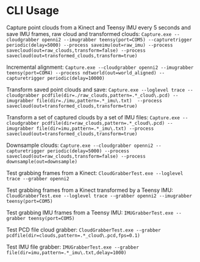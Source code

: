 # CLI Usage

Capture point clouds from a Kinect and Teensy IMU every 5 seconds and save IMU frames, raw cloud and transformed clouds:
`Capture.exe --cloudgrabber openni2 --imugrabber teensy(port=COM5) --capturetrigger periodic(delay=5000) --process saveimu(out=raw_imu) --process savecloud(out=raw_clouds,transform=false) --process savecloud(out=transformed_clouds,transform=true)`

Incremental alignment:
`Capture.exe --cloudgrabber openni2 --imugrabber teensy(port=COM4) --process ndtworld(out=world_aligned) --capturetrigger periodic(delay=10000)`

Transform saved point clouds and save:
`Capture.exe --loglevel trace --cloudgrabber pcdfile(dir=./raw_clouds,pattern=.*_cloud\.pcd) --imugrabber file(dir=./imu,pattern=.*_imu\.txt)  --process savecloud(out=transformed_clouds,transform=true)`

Transform a set of captured clouds by a set of IMU files:
`Capture.exe --cloudgrabber pcdfile(dir=raw_clouds,pattern=.*_cloud\.pcd) --imugrabber file(dir=imu,pattern=.*_imu\.txt) --process savecloud(out=transformed_clouds,transform=true)`

Downsample clouds:
`Capture.exe --cloudgrabber openni2 --capturetrigger periodic(delay=5000) --process savecloud(out=raw_clouds,transform=false) --process downsample(out=downsample)`

Test grabbing frames from a Kinect:
`CloudGrabberTest.exe --loglevel trace --grabber openni2`

Test grabbing frames from a Kinect transformed by a Teensy IMU:
`CloudGrabberTest.exe --loglevel trace --grabber openni2 --imugrabber teensy(port=COM5)`

Test grabbing IMU frames from a Teensy IMU:
`IMUGrabberTest.exe --grabber teensy(port=COM5)`

Test PCD file cloud grabber:
`CloudGrabberTest.exe --grabber pcdfile(dir=clouds,pattern=.*_cloud\.pcd,fps=0.1)`

Test IMU file grabber:
`IMUGrabberTest.exe --grabber file(dir=imu,pattern=.*_imu\.txt,delay=1000)`
